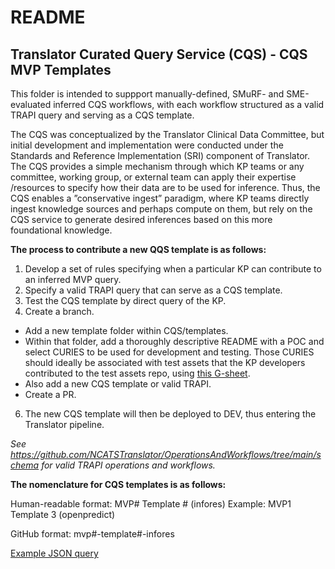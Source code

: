 # README

## Translator Curated Query Service (CQS) - CQS MVP Templates

This folder is intended to suppport manually-defined, SMuRF- and SME-evaluated inferred CQS workflows, with each workflow structured as a valid TRAPI query and serving as a CQS template.

The CQS was conceptualized by the Translator Clinical Data Committee, but initial development and implementation were conducted under the Standards and Reference Implementation (SRI) component of Translator. The CQS provides a simple mechanism through which KP teams or any committee, working group, or external team can apply their expertise /resources to specify how their data are to be used for inference. Thus, the CQS enables a ”conservative ingest” paradigm, where KP teams directly ingest knowledge sources and perhaps compute on them, but rely on the CQS service to generate desired inferences based on this more foundational knowledge.

**The process to contribute a new QQS template is as follows:**

1. Develop a set of rules specifying when a particular KP can contribute to an inferred MVP query.
2. Specify a valid TRAPI query that can serve as a CQS template.
3. Test the CQS template by direct query of the KP.
4. Create a branch.
- Add a new template folder within CQS/templates.
- Within that folder, add a thoroughly descriptive README with a POC and select CURIES to be used for development and testing. Those CURIES should ideally be associated with test assets that the KP developers contributed to the test assets repo, using [this G-sheet](https://docs.google.com/spreadsheets/d/1wAQaFEtFqAvp2fbTZIe-2ObF9zUU_cmXILfU8SzUWe0/edit?usp=drive_link).
- Also add a new CQS template or valid TRAPI.
- Create a PR.
6. The new CQS template will then be deployed to DEV, thus entering the Translator pipeline.

*See https://github.com/NCATSTranslator/OperationsAndWorkflows/tree/main/schema for valid TRAPI operations and workflows.*

**The nomenclature for CQS templates is as follows:**

Human-readable format: MVP# Template # (infores)
Example: MVP1 Template 3 (openpredict)

GitHub format: mvp#-template#-infores

[Example JSON query](https://github.com/TranslatorSRI/CQS/tree/karafecho-patch-2/templates/example-cqs-mvp-template)



